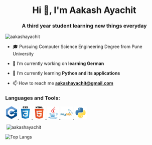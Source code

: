 <h1 align="center">Hi 👋, I'm Aakash Ayachit</h1>
<h3 align="center">A third year student learning new things everyday</h3>

<p align="left"> <img src="https://komarev.com/ghpvc/?username=aakashayachit&label=Profile%20views&color=0e75b6&style=flat" alt="aakashayachit" /> </p>

- 🎓 Pursuing Computer Science Engineering Degree from Pune University

- 🔭 I’m currently working on **learning German** 

- 🌱 I’m currently learning **Python and its applications**

- 📫 How to reach me **aakashayachit@gmail.com**


<p align="left">
</p>

<h3 align="left">Languages and Tools:</h3>
<p align="left"> <a href="https://www.w3schools.com/cpp/" target="_blank" rel="noreferrer"> <img src="https://raw.githubusercontent.com/devicons/devicon/master/icons/cplusplus/cplusplus-original.svg" alt="cplusplus" width="40" height="40"/> </a> <a href="https://www.w3schools.com/css/" target="_blank" rel="noreferrer"> <img src="https://raw.githubusercontent.com/devicons/devicon/master/icons/css3/css3-original-wordmark.svg" alt="css3" width="40" height="40"/> </a> <a href="https://www.w3.org/html/" target="_blank" rel="noreferrer"> <img src="https://raw.githubusercontent.com/devicons/devicon/master/icons/html5/html5-original-wordmark.svg" alt="html5" width="40" height="40"/> </a> <a href="https://www.java.com" target="_blank" rel="noreferrer"> <img src="https://raw.githubusercontent.com/devicons/devicon/master/icons/java/java-original.svg" alt="java" width="40" height="40"/> </a> <a href="https://www.mysql.com/" target="_blank" rel="noreferrer"> <img src="https://raw.githubusercontent.com/devicons/devicon/master/icons/mysql/mysql-original-wordmark.svg" alt="mysql" width="40" height="40"/> </a> <a href="https://www.python.org" target="_blank" rel="noreferrer"> <img src="https://raw.githubusercontent.com/devicons/devicon/master/icons/python/python-original.svg" alt="python" width="40" height="40"/> </a> </p>

<p>&nbsp;<img align="center" src="https://github-readme-stats.vercel.app/api?username=aakashayachit&show_icons=true&locale=en" alt="aakashayachit" /></p>

![Top Langs](https://github-readme-stats.vercel.app/api/top-langs/?username=AakashAyachit&theme=tokyonight)
